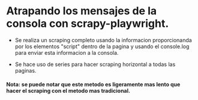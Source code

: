 # Atrapando los mensajes de la consola con scrapy-playwright.

- Se realiza un scraping completo usando la informacion proporcionanda por los elementos "script" dentro de la pagina y usando el console.log para enviar esta informacion a la consola.

- Se hace uso de series para hacer scraping horizontal a todas las paginas.

#### Nota: se puede notar que este metodo es ligeramente mas lento que hacer el scraping con el metodo mas tradicional.